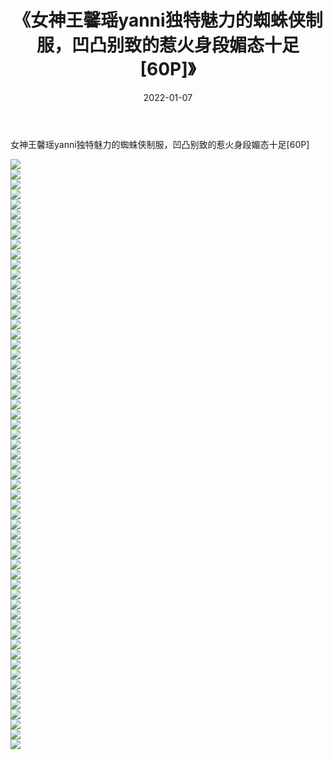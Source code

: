 ﻿---
layout: post
title:  《女神王馨瑶yanni独特魅力的蜘蛛侠制服，凹凸别致的惹火身段媚态十足[60P]》
date:   2022-01-07
img: http://pic.660000.xyz/1:/性感/2022/女神王馨瑶yanni独特魅力的蜘蛛侠制服，凹凸别致的惹火身段媚态十足[60P]/000.jpg
categories: [美女, 清纯, 唯美]
---

女神王馨瑶yanni独特魅力的蜘蛛侠制服，凹凸别致的惹火身段媚态十足[60P]

  ![](http://pic.660000.xyz/1:/性感/2022/女神王馨瑶yanni独特魅力的蜘蛛侠制服，凹凸别致的惹火身段媚态十足[60P]/001.jpg) <br> ![](http://pic.660000.xyz/1:/性感/2022/女神王馨瑶yanni独特魅力的蜘蛛侠制服，凹凸别致的惹火身段媚态十足[60P]/002.jpg) <br> ![](http://pic.660000.xyz/1:/性感/2022/女神王馨瑶yanni独特魅力的蜘蛛侠制服，凹凸别致的惹火身段媚态十足[60P]/003.jpg) <br> ![](http://pic.660000.xyz/1:/性感/2022/女神王馨瑶yanni独特魅力的蜘蛛侠制服，凹凸别致的惹火身段媚态十足[60P]/004.jpg) <br> ![](http://pic.660000.xyz/1:/性感/2022/女神王馨瑶yanni独特魅力的蜘蛛侠制服，凹凸别致的惹火身段媚态十足[60P]/005.jpg) <br> ![](http://pic.660000.xyz/1:/性感/2022/女神王馨瑶yanni独特魅力的蜘蛛侠制服，凹凸别致的惹火身段媚态十足[60P]/006.jpg) <br> ![](http://pic.660000.xyz/1:/性感/2022/女神王馨瑶yanni独特魅力的蜘蛛侠制服，凹凸别致的惹火身段媚态十足[60P]/007.jpg) <br> ![](http://pic.660000.xyz/1:/性感/2022/女神王馨瑶yanni独特魅力的蜘蛛侠制服，凹凸别致的惹火身段媚态十足[60P]/008.jpg) <br> ![](http://pic.660000.xyz/1:/性感/2022/女神王馨瑶yanni独特魅力的蜘蛛侠制服，凹凸别致的惹火身段媚态十足[60P]/009.jpg) <br> ![](http://pic.660000.xyz/1:/性感/2022/女神王馨瑶yanni独特魅力的蜘蛛侠制服，凹凸别致的惹火身段媚态十足[60P]/010.jpg) <br> ![](http://pic.660000.xyz/1:/性感/2022/女神王馨瑶yanni独特魅力的蜘蛛侠制服，凹凸别致的惹火身段媚态十足[60P]/011.jpg) <br> ![](http://pic.660000.xyz/1:/性感/2022/女神王馨瑶yanni独特魅力的蜘蛛侠制服，凹凸别致的惹火身段媚态十足[60P]/012.jpg) <br> ![](http://pic.660000.xyz/1:/性感/2022/女神王馨瑶yanni独特魅力的蜘蛛侠制服，凹凸别致的惹火身段媚态十足[60P]/013.jpg) <br> ![](http://pic.660000.xyz/1:/性感/2022/女神王馨瑶yanni独特魅力的蜘蛛侠制服，凹凸别致的惹火身段媚态十足[60P]/014.jpg) <br> ![](http://pic.660000.xyz/1:/性感/2022/女神王馨瑶yanni独特魅力的蜘蛛侠制服，凹凸别致的惹火身段媚态十足[60P]/015.jpg) <br> ![](http://pic.660000.xyz/1:/性感/2022/女神王馨瑶yanni独特魅力的蜘蛛侠制服，凹凸别致的惹火身段媚态十足[60P]/016.jpg) <br> ![](http://pic.660000.xyz/1:/性感/2022/女神王馨瑶yanni独特魅力的蜘蛛侠制服，凹凸别致的惹火身段媚态十足[60P]/017.jpg) <br> ![](http://pic.660000.xyz/1:/性感/2022/女神王馨瑶yanni独特魅力的蜘蛛侠制服，凹凸别致的惹火身段媚态十足[60P]/018.jpg) <br> ![](http://pic.660000.xyz/1:/性感/2022/女神王馨瑶yanni独特魅力的蜘蛛侠制服，凹凸别致的惹火身段媚态十足[60P]/019.jpg) <br> ![](http://pic.660000.xyz/1:/性感/2022/女神王馨瑶yanni独特魅力的蜘蛛侠制服，凹凸别致的惹火身段媚态十足[60P]/020.jpg) <br> ![](http://pic.660000.xyz/1:/性感/2022/女神王馨瑶yanni独特魅力的蜘蛛侠制服，凹凸别致的惹火身段媚态十足[60P]/021.jpg) <br> ![](http://pic.660000.xyz/1:/性感/2022/女神王馨瑶yanni独特魅力的蜘蛛侠制服，凹凸别致的惹火身段媚态十足[60P]/022.jpg) <br> ![](http://pic.660000.xyz/1:/性感/2022/女神王馨瑶yanni独特魅力的蜘蛛侠制服，凹凸别致的惹火身段媚态十足[60P]/023.jpg) <br> ![](http://pic.660000.xyz/1:/性感/2022/女神王馨瑶yanni独特魅力的蜘蛛侠制服，凹凸别致的惹火身段媚态十足[60P]/024.jpg) <br> ![](http://pic.660000.xyz/1:/性感/2022/女神王馨瑶yanni独特魅力的蜘蛛侠制服，凹凸别致的惹火身段媚态十足[60P]/025.jpg) <br> ![](http://pic.660000.xyz/1:/性感/2022/女神王馨瑶yanni独特魅力的蜘蛛侠制服，凹凸别致的惹火身段媚态十足[60P]/026.jpg) <br> ![](http://pic.660000.xyz/1:/性感/2022/女神王馨瑶yanni独特魅力的蜘蛛侠制服，凹凸别致的惹火身段媚态十足[60P]/027.jpg) <br> ![](http://pic.660000.xyz/1:/性感/2022/女神王馨瑶yanni独特魅力的蜘蛛侠制服，凹凸别致的惹火身段媚态十足[60P]/028.jpg) <br> ![](http://pic.660000.xyz/1:/性感/2022/女神王馨瑶yanni独特魅力的蜘蛛侠制服，凹凸别致的惹火身段媚态十足[60P]/029.jpg) <br> ![](http://pic.660000.xyz/1:/性感/2022/女神王馨瑶yanni独特魅力的蜘蛛侠制服，凹凸别致的惹火身段媚态十足[60P]/030.jpg) <br> ![](http://pic.660000.xyz/1:/性感/2022/女神王馨瑶yanni独特魅力的蜘蛛侠制服，凹凸别致的惹火身段媚态十足[60P]/031.jpg) <br> ![](http://pic.660000.xyz/1:/性感/2022/女神王馨瑶yanni独特魅力的蜘蛛侠制服，凹凸别致的惹火身段媚态十足[60P]/032.jpg) <br> ![](http://pic.660000.xyz/1:/性感/2022/女神王馨瑶yanni独特魅力的蜘蛛侠制服，凹凸别致的惹火身段媚态十足[60P]/033.jpg) <br> ![](http://pic.660000.xyz/1:/性感/2022/女神王馨瑶yanni独特魅力的蜘蛛侠制服，凹凸别致的惹火身段媚态十足[60P]/034.jpg) <br> ![](http://pic.660000.xyz/1:/性感/2022/女神王馨瑶yanni独特魅力的蜘蛛侠制服，凹凸别致的惹火身段媚态十足[60P]/035.jpg) <br> ![](http://pic.660000.xyz/1:/性感/2022/女神王馨瑶yanni独特魅力的蜘蛛侠制服，凹凸别致的惹火身段媚态十足[60P]/036.jpg) <br> ![](http://pic.660000.xyz/1:/性感/2022/女神王馨瑶yanni独特魅力的蜘蛛侠制服，凹凸别致的惹火身段媚态十足[60P]/037.jpg) <br> ![](http://pic.660000.xyz/1:/性感/2022/女神王馨瑶yanni独特魅力的蜘蛛侠制服，凹凸别致的惹火身段媚态十足[60P]/038.jpg) <br> ![](http://pic.660000.xyz/1:/性感/2022/女神王馨瑶yanni独特魅力的蜘蛛侠制服，凹凸别致的惹火身段媚态十足[60P]/039.jpg) <br> ![](http://pic.660000.xyz/1:/性感/2022/女神王馨瑶yanni独特魅力的蜘蛛侠制服，凹凸别致的惹火身段媚态十足[60P]/040.jpg) <br> ![](http://pic.660000.xyz/1:/性感/2022/女神王馨瑶yanni独特魅力的蜘蛛侠制服，凹凸别致的惹火身段媚态十足[60P]/041.jpg) <br> ![](http://pic.660000.xyz/1:/性感/2022/女神王馨瑶yanni独特魅力的蜘蛛侠制服，凹凸别致的惹火身段媚态十足[60P]/042.jpg) <br> ![](http://pic.660000.xyz/1:/性感/2022/女神王馨瑶yanni独特魅力的蜘蛛侠制服，凹凸别致的惹火身段媚态十足[60P]/043.jpg) <br> ![](http://pic.660000.xyz/1:/性感/2022/女神王馨瑶yanni独特魅力的蜘蛛侠制服，凹凸别致的惹火身段媚态十足[60P]/044.jpg) <br> ![](http://pic.660000.xyz/1:/性感/2022/女神王馨瑶yanni独特魅力的蜘蛛侠制服，凹凸别致的惹火身段媚态十足[60P]/045.jpg) <br> ![](http://pic.660000.xyz/1:/性感/2022/女神王馨瑶yanni独特魅力的蜘蛛侠制服，凹凸别致的惹火身段媚态十足[60P]/046.jpg) <br> ![](http://pic.660000.xyz/1:/性感/2022/女神王馨瑶yanni独特魅力的蜘蛛侠制服，凹凸别致的惹火身段媚态十足[60P]/047.jpg) <br> ![](http://pic.660000.xyz/1:/性感/2022/女神王馨瑶yanni独特魅力的蜘蛛侠制服，凹凸别致的惹火身段媚态十足[60P]/048.jpg) <br> ![](http://pic.660000.xyz/1:/性感/2022/女神王馨瑶yanni独特魅力的蜘蛛侠制服，凹凸别致的惹火身段媚态十足[60P]/049.jpg) <br> ![](http://pic.660000.xyz/1:/性感/2022/女神王馨瑶yanni独特魅力的蜘蛛侠制服，凹凸别致的惹火身段媚态十足[60P]/050.jpg) <br> ![](http://pic.660000.xyz/1:/性感/2022/女神王馨瑶yanni独特魅力的蜘蛛侠制服，凹凸别致的惹火身段媚态十足[60P]/051.jpg) <br> ![](http://pic.660000.xyz/1:/性感/2022/女神王馨瑶yanni独特魅力的蜘蛛侠制服，凹凸别致的惹火身段媚态十足[60P]/052.jpg) <br> ![](http://pic.660000.xyz/1:/性感/2022/女神王馨瑶yanni独特魅力的蜘蛛侠制服，凹凸别致的惹火身段媚态十足[60P]/053.jpg) <br> ![](http://pic.660000.xyz/1:/性感/2022/女神王馨瑶yanni独特魅力的蜘蛛侠制服，凹凸别致的惹火身段媚态十足[60P]/054.jpg) <br> ![](http://pic.660000.xyz/1:/性感/2022/女神王馨瑶yanni独特魅力的蜘蛛侠制服，凹凸别致的惹火身段媚态十足[60P]/055.jpg) <br> ![](http://pic.660000.xyz/1:/性感/2022/女神王馨瑶yanni独特魅力的蜘蛛侠制服，凹凸别致的惹火身段媚态十足[60P]/056.jpg) <br> ![](http://pic.660000.xyz/1:/性感/2022/女神王馨瑶yanni独特魅力的蜘蛛侠制服，凹凸别致的惹火身段媚态十足[60P]/057.jpg) <br> ![](http://pic.660000.xyz/1:/性感/2022/女神王馨瑶yanni独特魅力的蜘蛛侠制服，凹凸别致的惹火身段媚态十足[60P]/058.jpg) <br> ![](http://pic.660000.xyz/1:/性感/2022/女神王馨瑶yanni独特魅力的蜘蛛侠制服，凹凸别致的惹火身段媚态十足[60P]/059.jpg) <br>